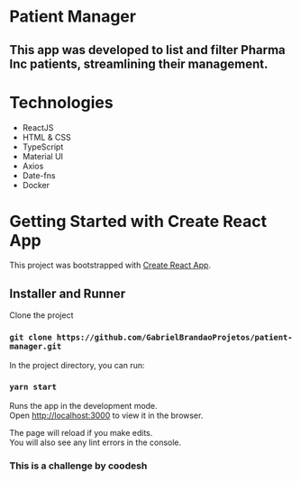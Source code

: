 # Patient Manager

## This app was developed to list and filter Pharma Inc patients, streamlining their management.

# Technologies

- ReactJS
- HTML & CSS
- TypeScript
- Material UI
- Axios
- Date-fns
- Docker

# Getting Started with Create React App

This project was bootstrapped with [Create React App](https://github.com/facebook/create-react-app).

## Installer and Runner

Clone the project

### `git clone https://github.com/GabrielBrandaoProjetos/patient-manager.git`

In the project directory, you can run:

### `yarn start`

Runs the app in the development mode.\
Open [http://localhost:3000](http://localhost:3000) to view it in the browser.

The page will reload if you make edits.\
You will also see any lint errors in the console.

### This is a challenge by coodesh
